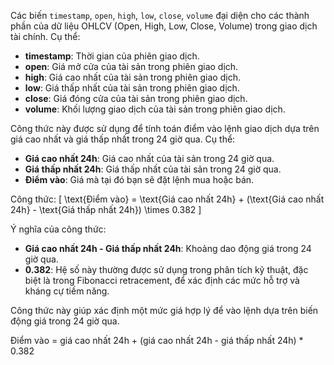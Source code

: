Các biến `timestamp`, `open`, `high`, `low`, `close`, `volume` đại diện cho các thành phần của dữ liệu OHLCV (Open, High, Low, Close, Volume) trong giao dịch tài chính. Cụ thể:

- **timestamp**: Thời gian của phiên giao dịch.
- **open**: Giá mở cửa của tài sản trong phiên giao dịch.
- **high**: Giá cao nhất của tài sản trong phiên giao dịch.
- **low**: Giá thấp nhất của tài sản trong phiên giao dịch.
- **close**: Giá đóng cửa của tài sản trong phiên giao dịch.
- **volume**: Khối lượng giao dịch của tài sản trong phiên giao dịch.

Công thức này được sử dụng để tính toán điểm vào lệnh giao dịch dựa trên giá cao nhất và giá thấp nhất trong 24 giờ qua. Cụ thể:

- **Giá cao nhất 24h**: Giá cao nhất của tài sản trong 24 giờ qua.
- **Giá thấp nhất 24h**: Giá thấp nhất của tài sản trong 24 giờ qua.
- **Điểm vào**: Giá mà tại đó bạn sẽ đặt lệnh mua hoặc bán.

Công thức:
\[ \text{Điểm vào} = \text{Giá cao nhất 24h} + (\text{Giá cao nhất 24h} - \text{Giá thấp nhất 24h}) \times 0.382 \]

Ý nghĩa của công thức:
- **Giá cao nhất 24h - Giá thấp nhất 24h**: Khoảng dao động giá trong 24 giờ qua.
- **0.382**: Hệ số này thường được sử dụng trong phân tích kỹ thuật, đặc biệt là trong Fibonacci retracement, để xác định các mức hỗ trợ và kháng cự tiềm năng.

Công thức này giúp xác định một mức giá hợp lý để vào lệnh dựa trên biến động giá trong 24 giờ qua.

Điểm vào = giá cao nhất 24h + (giá cao nhất 24h - giá thấp nhất 24h) * 0.382
